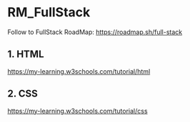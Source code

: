 # RM_FullStack
Follow to FullStack RoadMap: https://roadmap.sh/full-stack

## 1. HTML 
https://my-learning.w3schools.com/tutorial/html
## 2. CSS
https://my-learning.w3schools.com/tutorial/css


